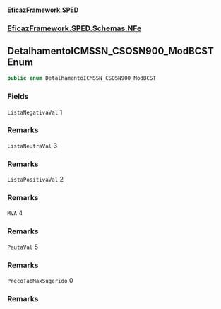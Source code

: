 #### [EficazFramework.SPED](EficazFrameworkSPED.md 'EficazFramework SPED')
### [EficazFramework.SPED.Schemas.NFe](EficazFramework.SPED.Schemas.NFe.md 'EficazFramework.SPED.Schemas.NFe')

## DetalhamentoICMSSN_CSOSN900_ModBCST Enum

```csharp
public enum DetalhamentoICMSSN_CSOSN900_ModBCST
```
### Fields

<a name='EficazFramework.SPED.Schemas.NFe.DetalhamentoICMSSN_CSOSN900_ModBCST.ListaNegativaVal'></a>

`ListaNegativaVal` 1

### Remarks

<a name='EficazFramework.SPED.Schemas.NFe.DetalhamentoICMSSN_CSOSN900_ModBCST.ListaNeutraVal'></a>

`ListaNeutraVal` 3

### Remarks

<a name='EficazFramework.SPED.Schemas.NFe.DetalhamentoICMSSN_CSOSN900_ModBCST.ListaPositivaVal'></a>

`ListaPositivaVal` 2

### Remarks

<a name='EficazFramework.SPED.Schemas.NFe.DetalhamentoICMSSN_CSOSN900_ModBCST.MVA'></a>

`MVA` 4

### Remarks

<a name='EficazFramework.SPED.Schemas.NFe.DetalhamentoICMSSN_CSOSN900_ModBCST.PautaVal'></a>

`PautaVal` 5

### Remarks

<a name='EficazFramework.SPED.Schemas.NFe.DetalhamentoICMSSN_CSOSN900_ModBCST.PrecoTabMaxSugerido'></a>

`PrecoTabMaxSugerido` 0

### Remarks